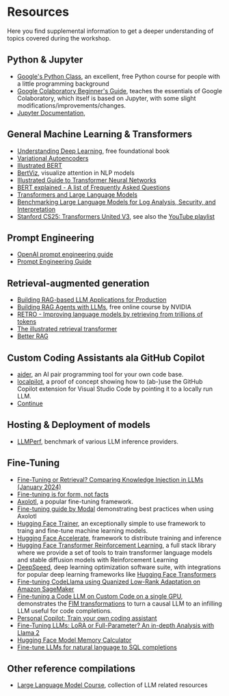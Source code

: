 # Resources

Here you find supplemental information to get a deeper understanding of topics covered during the workshop.

## Python & Jupyter

- [Google's Python Class](https://developers.google.com/edu/python), an excellent, free Python course for people with a little programming background
- [Google Colaboratory Beginner's Guide](https://reybahl.medium.com/beginners-guide-to-google-colaboratory-e13805a2a1c6), teaches the essentials of Google Colaboratory, which itself is based on Jupyter, with some slight modifications/improvements/changes.
- [Jupyter Documentation](https://docs.jupyter.org/en/latest/index.html),

## General Machine Learning & Transformers

- [Understanding Deep Learning](https://udlbook.github.io/udlbook/), free foundational book
- [Variational Autoencoders](https://youtu.be/9zKuYvjFFS8?si=7golMS_YgdwWRe4y)
- [Illustrated BERT](https://jalammar.github.io/illustrated-bert/)
- [BertViz](https://github.com/jessevig/bertviz), visualize attention in NLP models
- [Illustrated Guide to Transformer Neural Networks](https://www.youtube.com/watch?v=4Bdc55j80l8)
- [BERT explained - A list of Frequently Asked Questions](https://yashuseth.wordpress.com/2019/06/12/bert-explained-faqs-understand-bert-working/)
- [Transformers and Large Language Models](https://web.stanford.edu/~jurafsky/slp3/10.pdf)
- [Benchmarking Large Language Models for Log Analysis, Security, and Interpretation](https://arxiv.org/pdf/2311.14519v1.pdf)
- [Stanford CS25: Transformers United V3](https://web.stanford.edu/class/cs25/), see also the [YouTube playlist](https://www.youtube.com/playlist?list=PLoROMvodv4rNiJRchCzutFw5ItR_Z27CM)

## Prompt Engineering

- [OpenAI prompt engineering guide](https://platform.openai.com/docs/guides/prompt-engineering)
- [Prompt Engineering Guide](https://www.promptingguide.ai/)

## Retrieval-augmented generation

- [Building RAG-based LLM Applications for Production](https://www.anyscale.com/blog/a-comprehensive-guide-for-building-rag-based-llm-applications-part-1)
- [Building RAG Agents with LLMs](https://resources.nvidia.com/en-us-generative-ai-chatbot-workflow/building-rag-agents-with-llms-dli-course), free online course by NVIDIA
- [RETRO - Improving language models by retrieving from trillions of tokens](https://arxiv.org/abs/2112.04426)
- [The illustrated retrieval transformer](https://jalammar.github.io/illustrated-retrieval-transformer/)
- [Better RAG](https://huggingface.co/blog/hrishioa/retrieval-augmented-generation-1-basics)

## Custom Coding Assistants ala GitHub Copilot

- [aider](https://aider.chat/), an AI pair programming tool for your own code base.
- [localpilot](https://github.com/danielgross/localpilot/tree/main), a proof of concept showing how to (ab-)use the GitHub Copilot extension for Visual Studio Code by pointing it to a locally run LLM.
- [Continue](https://github.com/continuedev/continue)

## Hosting & Deployment of models

- [LLMPerf](https://github.com/ray-project/llmperf-leaderboard?tab=readme-ov-file), benchmark of various LLM inference providers.

## Fine-Tuning

- [Fine-Tuning or Retrieval? Comparing Knowledge Injection in LLMs (January 2024)](https://arxiv.org/abs/2312.05934)
- [Fine-tuning is for form, not facts](https://www.anyscale.com/blog/fine-tuning-is-for-form-not-facts)
- [Axolotl](https://github.com/OpenAccess-AI-Collective/axolotl), a popular fine-tuning framework.
- [Fine-tuning guide by Modal](https://github.com/modal-labs/llm-finetuning) demonstrating best practices when using Axolotl
- [Hugging Face Trainer](https://huggingface.co/docs/transformers/main_classes/trainer), an exceptionally simple to use framework to traing and fine-tune machine learning models.
- [Hugging Face Accelerate](https://huggingface.co/docs/accelerate/en/index), framework to distribute training and inference
- [Hugging Face Transformer Reinforcement Learning](https://github.com/huggingface/trl), a full stack library where we provide a set of tools to train transformer language models and stable diffusion models with Reinforcement Learning
- [DeepSpeed](https://github.com/microsoft/DeepSpeed), deep learning optimization software suite, with integrations for popular deep learning frameworks like [Hugging Face Transformers](https://huggingface.co/docs/transformers/main/main_classes/deepspeed)
- [Fine-tuning CodeLlama using Quanized Low-Rank Adaptation on Amazon SageMaker](https://medium.com/@philippkai/natural-language-to-sql-fine-tuning-codellama-with-amazon-sagemaker-part-1-3e1eb0fd1b11)
- [Fine-tuning a Code LLM on Custom Code on a single GPU](https://huggingface.co/learn/cookbook/fine_tuning_code_llm_on_single_gpu), demonstrates the [FIM transformations](https://arxiv.org/pdf/2207.14255.pdf) to turn a causal LLM to an infilling LLM useful for code completions.
- [Personal Copilot: Train your own coding assistant](https://huggingface.co/blog/personal-copilot)
- [Fine-Tuning LLMs: LoRA or Full-Parameter? An in-depth Analysis with Llama 2](https://www.anyscale.com/blog/fine-tuning-llms-lora-or-full-parameter-an-in-depth-analysis-with-llama-2)
- [Hugging Face Model Memory Calculator](https://huggingface.co/spaces/hf-accelerate/model-memory-usage)
- [Fine-tune LLMs for natural language to SQL completions](https://www.philschmid.de/fine-tune-llms-in-2024-with-trl)

## Other reference compilations

- [Large Language Model Course](https://github.com/mlabonne/llm-course), collection of LLM related resources
